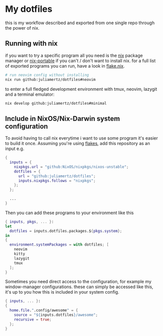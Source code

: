 # My dotfiles

this is my workflow described and exported from one single repo through the power of nix.

## Running with nix

if you want to try a specific program all you need is the [nix](https://nixos.org/) package manager or [nix-portable](https://github.com/DavHau/nix-portable) if you can't / don't want to install nix.
for a full list of exported programs you can run, have a look in [flake.nix](./flake.nix). 

```sh
# run neovim config without installing
nix run github:juliamertz/dotfiles#neovim
```

to enter a full fledged development environment with tmux, neovim, lazygit and a terminal emulator:

```sh
nix develop github:juliamertz/dotfiles#minimal
```

## Include in NixOS/Nix-Darwin system configuration

To avoid having to call nix everytime i want to use some program it's easier to build it once.
Assuming you're using [flakes](https://wiki.nixos.org/wiki/Flakes), add this repository as an input e.g.

```nix
{
  inputs = {
    nixpkgs.url = "github:NixOS/nixpkgs/nixos-unstable";
    dotfiles = {
      url = "github:juliamertz/dotfiles";
      inputs.nixpkgs.follows = "nixpkgs";
    };
  };

  ...
}
```

Then you can add these programs to your environment like this

```nix
{ inputs, pkgs, ... }:
let 
  dotfiles = inputs.dotfiles.packages.${pkgs.system};
in
{
  environment.systemPackages = with dotfiles; [
    neovim
    kitty
    lazygit
    tmux
  ];
}
```

Sometimes you need direct access to the configuration, for example my window-manager configurations.
these can simply be accessed like this, it's up to you how this is included in your system config.

```nix
{ inputs, ... }:
{
  home.file.".config/awesome" = {
    source = "${inputs.dotfiles}/awesome";
    recursive = true;
  };
}
```


